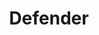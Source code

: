---
title: Defender
company: Retro Fighters
variation: Gray, PS 3/2/1, w/Adapters
connection:
  - System
---